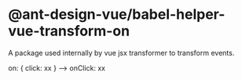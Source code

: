 # @ant-design-vue/babel-helper-vue-transform-on

A package used internally by vue jsx transformer to transform events.

on: { click: xx } --> onClick: xx
